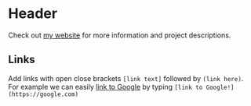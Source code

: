 # Header

Check out [my website]() for more information and project descriptions.

## Links
Add links with open close brackets `[link text]` followed by `(link here)`. For example we can easily [link to Google](https://google.com) by typing `[link to Google!](https://google.com)`